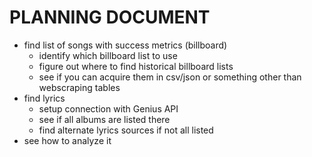 # PLANNING DOCUMENT

- find list of songs with success metrics (billboard)
    - identify which billboard list to use
    - figure out where to find historical billboard lists
    - see if you can acquire them in csv/json or something other than webscraping tables
- find lyrics
    - setup connection with Genius API
    - see if all albums are listed there
    - find alternate lyrics sources if not all listed
- see how to analyze it